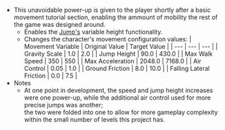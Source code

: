 - This unavoidable power-up is given to the player shortly after a basic movement tutorial section, enabling the ammount of mobility the rest of the game was designed around.
    - Enables the [Jump's](../Abilities/Jump.md) variable height functionality.
    - Changes the character's movement configuration values:
        | Movement Variable | Original Value | Target Value |
        | --- | --- | --- |
        | Gravity Scale | 1.0 | 2.0 |
        | Jump Height | 90.0 | 430.0 |
        | Max Walk Speed | 350 | 550 |
        | Max Acceleration | 2048.0 | 7168.0 |
        | Air Control | 0.05 | 1.0 |
        | Ground Friction | 8.0 | 10.0 |
        | Falling Lateral Friction | 0.0 | 7.5 |
- Notes
    - At one point in development, the speed and jump height increases were one power-up, while the additional air control used for more precise jumps was another;<br>
the two were folded into one to allow for more gameplay complexity within the small number of levels this project has.
